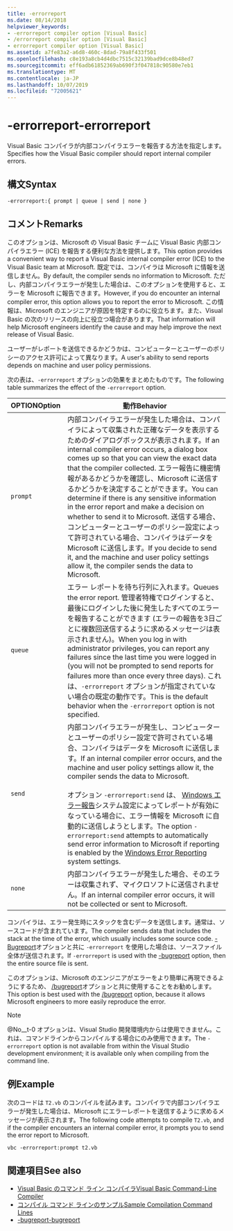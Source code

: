 ```yaml
---
title: -errorreport
ms.date: 08/14/2018
helpviewer_keywords:
- -errorreport compiler option [Visual Basic]
- /errorreport compiler option [Visual Basic]
- errorreport compiler option [Visual Basic]
ms.assetid: a7fe83a2-a6d8-460c-8dad-79a8f433f501
ms.openlocfilehash: c8e193a8cb4d4dbc7515c32139bad9dce8b48ed7
ms.sourcegitcommit: eff6adb61852369ab690f3f047818c90580e7eb1
ms.translationtype: MT
ms.contentlocale: ja-JP
ms.lasthandoff: 10/07/2019
ms.locfileid: "72005621"
---
```

# <a name="-errorreport"></a><span data-ttu-id="cb2e1-102">-errorreport</span><span class="sxs-lookup"><span data-stu-id="cb2e1-102">-errorreport</span></span>

<span data-ttu-id="cb2e1-103">Visual Basic コンパイラが内部コンパイラエラーを報告する方法を指定します。</span><span class="sxs-lookup"><span data-stu-id="cb2e1-103">Specifies how the Visual Basic compiler should report internal compiler errors.</span></span>

## <a name="syntax"></a><span data-ttu-id="cb2e1-104">構文</span><span class="sxs-lookup"><span data-stu-id="cb2e1-104">Syntax</span></span>

```console
-errorreport:{ prompt | queue | send | none }
```

## <a name="remarks"></a><span data-ttu-id="cb2e1-105">コメント</span><span class="sxs-lookup"><span data-stu-id="cb2e1-105">Remarks</span></span>

<span data-ttu-id="cb2e1-106">このオプションは、Microsoft の Visual Basic チームに Visual Basic 内部コンパイラエラー (ICE) を報告する便利な方法を提供します。</span><span class="sxs-lookup"><span data-stu-id="cb2e1-106">This option provides a convenient way to report a Visual Basic internal compiler error (ICE) to the Visual Basic team at Microsoft.</span></span> <span data-ttu-id="cb2e1-107">既定では、コンパイラは Microsoft に情報を送信しません。</span><span class="sxs-lookup"><span data-stu-id="cb2e1-107">By default, the compiler sends no information to Microsoft.</span></span> <span data-ttu-id="cb2e1-108">ただし、内部コンパイラエラーが発生した場合は、このオプションを使用すると、エラーを Microsoft に報告できます。</span><span class="sxs-lookup"><span data-stu-id="cb2e1-108">However, if you do encounter an internal compiler error, this option allows you to report the error to Microsoft.</span></span> <span data-ttu-id="cb2e1-109">この情報は、Microsoft のエンジニアが原因を特定するのに役立ちます。また、Visual Basic の次のリリースの向上に役立つ場合があります。</span><span class="sxs-lookup"><span data-stu-id="cb2e1-109">That information will help Microsoft engineers identify the cause and may help improve the next release of Visual Basic.</span></span>

<span data-ttu-id="cb2e1-110">ユーザーがレポートを送信できるかどうかは、コンピューターとユーザーのポリシーのアクセス許可によって異なります。</span><span class="sxs-lookup"><span data-stu-id="cb2e1-110">A user's ability to send reports depends on machine and user policy permissions.</span></span>

<span data-ttu-id="cb2e1-111">次の表は、`-errorreport` オプションの効果をまとめたものです。</span><span class="sxs-lookup"><span data-stu-id="cb2e1-111">The following table summarizes the effect of the `-errorreport` option.</span></span>

|<span data-ttu-id="cb2e1-112">OPTION</span><span class="sxs-lookup"><span data-stu-id="cb2e1-112">Option</span></span>|<span data-ttu-id="cb2e1-113">動作</span><span class="sxs-lookup"><span data-stu-id="cb2e1-113">Behavior</span></span>|
|---|---|
|`prompt`|<span data-ttu-id="cb2e1-114">内部コンパイラエラーが発生した場合は、コンパイラによって収集された正確なデータを表示するためのダイアログボックスが表示されます。</span><span class="sxs-lookup"><span data-stu-id="cb2e1-114">If an internal compiler error occurs, a dialog box comes up so that you can view the exact data that the compiler collected.</span></span> <span data-ttu-id="cb2e1-115">エラー報告に機密情報があるかどうかを確認し、Microsoft に送信するかどうかを決定することができます。</span><span class="sxs-lookup"><span data-stu-id="cb2e1-115">You can determine if there is any sensitive information in the error report and make a decision on whether to send it to Microsoft.</span></span> <span data-ttu-id="cb2e1-116">送信する場合、コンピューターとユーザーのポリシー設定によって許可されている場合、コンパイラはデータを Microsoft に送信します。</span><span class="sxs-lookup"><span data-stu-id="cb2e1-116">If you decide to send it, and the machine and user policy settings allow it, the compiler sends the data to Microsoft.</span></span>|
|`queue`|<span data-ttu-id="cb2e1-117">エラー レポートを待ち行列に入れます。</span><span class="sxs-lookup"><span data-stu-id="cb2e1-117">Queues the error report.</span></span> <span data-ttu-id="cb2e1-118">管理者特権でログインすると、最後にログインした後に発生したすべてのエラーを報告することができます (エラーの報告を3日ごとに複数回送信するように求めるメッセージは表示されません)。</span><span class="sxs-lookup"><span data-stu-id="cb2e1-118">When you log in with administrator privileges, you can report any failures since the last time you were logged in (you will not be prompted to send reports for failures more than once every three days).</span></span> <span data-ttu-id="cb2e1-119">これは、`-errorreport` オプションが指定されていない場合の既定の動作です。</span><span class="sxs-lookup"><span data-stu-id="cb2e1-119">This is the default behavior when the `-errorreport` option is not specified.</span></span>|
|`send`|<span data-ttu-id="cb2e1-120">内部コンパイラエラーが発生し、コンピューターとユーザーのポリシー設定で許可されている場合、コンパイラはデータを Microsoft に送信します。</span><span class="sxs-lookup"><span data-stu-id="cb2e1-120">If an internal compiler error occurs, and the machine and user policy settings allow it, the compiler sends the data to Microsoft.</span></span><br /><br /> <span data-ttu-id="cb2e1-121">オプション `-errorreport:send` は、 [Windows エラー報告](/windows/desktop/wer/windows-error-reporting)システム設定によってレポートが有効になっている場合に、エラー情報を Microsoft に自動的に送信しようとします。</span><span class="sxs-lookup"><span data-stu-id="cb2e1-121">The option `-errorreport:send` attempts to automatically send error information to Microsoft if reporting is enabled by the [Windows Error Reporting](/windows/desktop/wer/windows-error-reporting) system settings.</span></span> |
|`none`|<span data-ttu-id="cb2e1-122">内部コンパイラエラーが発生した場合、そのエラーは収集されず、マイクロソフトに送信されません。</span><span class="sxs-lookup"><span data-stu-id="cb2e1-122">If an internal compiler error occurs, it will not be collected or sent to Microsoft.</span></span>|

<span data-ttu-id="cb2e1-123">コンパイラは、エラー発生時にスタックを含むデータを送信します。通常は、ソースコードが含まれています。</span><span class="sxs-lookup"><span data-stu-id="cb2e1-123">The compiler sends data that includes the stack at the time of the error, which usually includes some source code.</span></span> <span data-ttu-id="cb2e1-124">[-Bugreport](../../../visual-basic/reference/command-line-compiler/bugreport.md)オプションと共に `-errorreport` を使用した場合は、ソースファイル全体が送信されます。</span><span class="sxs-lookup"><span data-stu-id="cb2e1-124">If `-errorreport` is used with the [-bugreport](../../../visual-basic/reference/command-line-compiler/bugreport.md) option, then the entire source file is sent.</span></span>

<span data-ttu-id="cb2e1-125">このオプションは、Microsoft のエンジニアがエラーをより簡単に再現できるようにするため、 [/bugreport](../../../visual-basic/reference/command-line-compiler/bugreport.md)オプションと共に使用することをお勧めします。</span><span class="sxs-lookup"><span data-stu-id="cb2e1-125">This option is best used with the [/bugreport](../../../visual-basic/reference/command-line-compiler/bugreport.md) option, because it allows Microsoft engineers to more easily reproduce the error.</span></span>

> [!NOTE]
> <span data-ttu-id="cb2e1-126">@No__t-0 オプションは、Visual Studio 開発環境内からは使用できません。これは、コマンドラインからコンパイルする場合にのみ使用できます。</span><span class="sxs-lookup"><span data-stu-id="cb2e1-126">The `-errorreport` option is not available from within the Visual Studio development environment; it is available only when compiling from the command line.</span></span>

## <a name="example"></a><span data-ttu-id="cb2e1-127">例</span><span class="sxs-lookup"><span data-stu-id="cb2e1-127">Example</span></span>

<span data-ttu-id="cb2e1-128">次のコードは `T2.vb` のコンパイルを試みます。コンパイラで内部コンパイラエラーが発生した場合は、Microsoft にエラーレポートを送信するように求めるメッセージが表示されます。</span><span class="sxs-lookup"><span data-stu-id="cb2e1-128">The following code attempts to compile `T2.vb`, and if the compiler encounters an internal compiler error, it prompts you to send the error report to Microsoft.</span></span>

```console
vbc -errorreport:prompt t2.vb
```

## <a name="see-also"></a><span data-ttu-id="cb2e1-129">関連項目</span><span class="sxs-lookup"><span data-stu-id="cb2e1-129">See also</span></span>

- [<span data-ttu-id="cb2e1-130">Visual Basic のコマンド ライン コンパイラ</span><span class="sxs-lookup"><span data-stu-id="cb2e1-130">Visual Basic Command-Line Compiler</span></span>](../../../visual-basic/reference/command-line-compiler/index.md)
- [<span data-ttu-id="cb2e1-131">コンパイル コマンド ラインのサンプル</span><span class="sxs-lookup"><span data-stu-id="cb2e1-131">Sample Compilation Command Lines</span></span>](../../../visual-basic/reference/command-line-compiler/sample-compilation-command-lines.md)
- [<span data-ttu-id="cb2e1-132">-bugreport</span><span class="sxs-lookup"><span data-stu-id="cb2e1-132">-bugreport</span></span>](../../../visual-basic/reference/command-line-compiler/bugreport.md)
